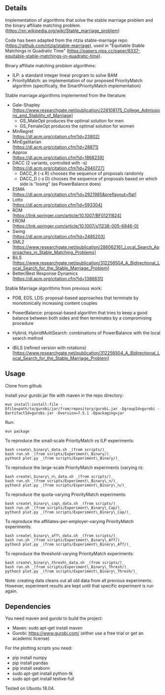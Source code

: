 Details
-------
Implementation of algorithms that solve the stable marriage problem and the binary affiliate matching problem. 
(https://en.wikipedia.org/wiki/Stable_marriage_problem)

Code has been adapted from the ntzia stable-marriage repo (https://github.com/ntzia/stable-marriage), used in "Equitable Stable Matchings in Quadratic Time" (https://papers.nips.cc/paper/8337-equitable-stable-matchings-in-quadratic-time).

Binary affiliate matching problem algorithms:
* ILP: a standard integer linear program to solve BAM
* PriorityMatch: an implementation of our proposed PriorityMatch algorithm (specifically, the SmartPriorityMatch implementation)

Stable marriage algorithms implemented from the literature:
* Gale-Shapley  
[https://www.researchgate.net/publication/228108175_College_Admissions_and_Stability_of_Marriage]
	* GS_MaleOpt produces the optimal solution for men
	* GS_FemaleOpt produces the optimal solution for women
* MinRegret   
[https://dl.acm.org/citation.cfm?id=23802]
* MinEgalitarian  
[https://dl.acm.org/citation.cfm?id=28871]
* Approx  
[https://dl.acm.org/citation.cfm?id=1868239]
* DACC (2 variants, controlled with -s)  
[https://dl.acm.org/citation.cfm?id=2940727]
	* DACC_R (-s R) chooses the sequence of proposals randomly
	* DACC_D (-s D) chooses the sequence of proposals based on which side is "losing" (as PowerBalance does)
* ESMA  
[https://dl.acm.org/citation.cfm?id=2921985&preflayout=flat]
* Lotto  
[https://dl.acm.org/citation.cfm?id=593304]
* ROM  
[https://link.springer.com/article/10.1007/BF01211824]
* EROM  
[https://link.springer.com/article/10.1007/s11238-005-6846-0]
* Swing  
[https://dl.acm.org/citation.cfm?id=2485203]
* SML2  
[https://www.researchgate.net/publication/286062161_Local_Search_Approaches_in_Stable_Matching_Problems]
* BiLS  
[https://www.researchgate.net/publication/312256504_A_Bidirectional_Local_Search_for_the_Stable_Marriage_Problem]
* Better/Best Response Dynamics  
[https://dl.acm.org/citation.cfm?id=1386831]

Stable Marriage algorithms from previous work:
* PDB, EDS, LDS: proposal-based approaches that terminate by monotonically increasing content couples
* PowerBalance: proposal-based algorithm that tries to keep a good balance between both sides and then terminates by a compromising procedure
* Hybrid, HybridMultiSearch: combinations of PowerBalance with the local search method

* iBiLS (refined version with rotations) [https://www.researchgate.net/publication/312256504_A_Bidirectional_Local_Search_for_the_Stable_Marriage_Problem]

Usage
-----
Clone from github

Install your gurobi.jar file with maven in the repo directory:
```
mvn install:install-file -Dfile=path/to/gurobi/jar/from/repository/gurobi.jar -DgroupId=gurobi -DartifactId=gurobi-jar -Dversion=7.5.1 -Dpackaging=jar
```
Run:
```
mvn package
```
To reproduce the small-scale PriorityMatch vs ILP experiments:
```
bash create\_binary\_data.sh _(from scripts/)_
bash run.sh _(from scripts/Experiment\_Binary/)_
python3 plot.py _(from scripts/Experiment\_Binary/)_

```
To reproduce the large-scale PriorityMatch experiments (varying n):
```
bash create\_binary\_n\_data.sh _(from scripts/)_
bash run.sh _(from scripts/Experiment\_Binary\_n/)_
python3 plot.py _(from scripts/Experiment\_Binary\_n/)_
```

To reproduce the quota-varying PriorityMatch experiments:
```
bash create\_binary\_cap\_data.sh _(from scripts/)_
bash run.sh _(from scripts/Experiment\_Binary\_Cap/)_
python3 plot.py _(from scripts/Experiment\_Binary\_Cap/)_
```

To reproduce the affiliates-per-employer-varying PriorityMatch experiments:
```
bash create\_binary\_aff\_data.sh _(from scripts/)_
bash run.sh _(from scripts/Experiment\_Binary\_Aff/)_
python3 plot.py _(from scripts/Experiment\_Binary\_Aff/)_
```

To reproduce the threshold-varying PriorityMatch experiments:
```
bash create\_binary\_thresh\_data.sh _(from scripts/)_
bash run.sh _(from scripts/Experiment\_Binary\_Thresh/)_
python3 plot.py _(from scripts/Experiment\_Binary\_Thresh/)_
```

Note: creating data cleans out all old data from all previous experiments. However, experiment results are kept until that specific experiment is run again.

Dependencies
-----
You need maven and gurobi to build the project:
* Maven: sudo apt-get install maven
* Gurobi: https://www.gurobi.com/ (either use a free trial or get an academic license)

For the plotting scripts you need:

* pip install numpy
* pip install pandas
* pip install seaborn
* sudo apt-get install python-tk
* sudo apt-get install texlive-full

Tested on Ubuntu 18.04.
